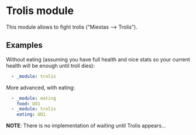 # Trolis module

This module allows to fight trolis ("Miestas --> Trolis").

## Examples

Without eating (assuming you have full health and nice stats so your current health will be enough until troll dies):

```yaml
  - _module: trolis
```

More advanced, with eating:

```yaml
  - _module: eating
    food: UO1
  - _module: trolis
    eating: UO1
```

**NOTE**: There is no implementation of waiting until Trolis appears...
